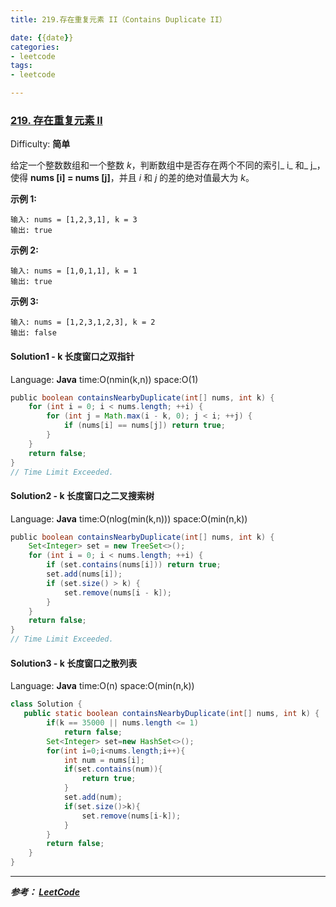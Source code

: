 ```yaml
---
title: 219.存在重复元素 II（Contains Duplicate II）

date: {{date}}
categories:
- leetcode
tags:
- leetcode

---
```

### [219\. 存在重复元素 II](https://leetcode-cn.com/problems/contains-duplicate-ii/)

Difficulty: **简单**


给定一个整数数组和一个整数 _k_，判断数组中是否存在两个不同的索引_ i_ 和_ j_，使得 **nums [i] = nums [j]**，并且 _i_ 和 _j_ 的差的绝对值最大为 _k_。

**示例 1:**

```
输入: nums = [1,2,3,1], k = 3
输出: true
```

**示例 2:**

```
输入: nums = [1,0,1,1], k = 1
输出: true
```

**示例 3:**

```
输入: nums = [1,2,3,1,2,3], k = 2
输出: false
```


#### Solution1 - k 长度窗口之双指针

Language: **Java**
time:O(nmin(k,n)) space:O(1)
```java
​public boolean containsNearbyDuplicate(int[] nums, int k) {
    for (int i = 0; i < nums.length; ++i) {
        for (int j = Math.max(i - k, 0); j < i; ++j) {
            if (nums[i] == nums[j]) return true;
        }
    }
    return false;
}
// Time Limit Exceeded.

```

#### Solution2 - k 长度窗口之二叉搜索树

Language: **Java**
time:O(nlog(min(k,n))) space:O(min(n,k))
```java
​public boolean containsNearbyDuplicate(int[] nums, int k) {
    Set<Integer> set = new TreeSet<>();
    for (int i = 0; i < nums.length; ++i) {
        if (set.contains(nums[i])) return true;
        set.add(nums[i]);
        if (set.size() > k) {
            set.remove(nums[i - k]);
        }
    }
    return false;
}
// Time Limit Exceeded.

```

#### Solution3 - k 长度窗口之散列表

Language: **Java**
time:O(n) space:O(min(n,k))
```java
class Solution {
   public static boolean containsNearbyDuplicate(int[] nums, int k) {
        if(k == 35000 || nums.length <= 1)
            return false;
        Set<Integer> set=new HashSet<>();
        for(int i=0;i<nums.length;i++){
            int num = nums[i];
            if(set.contains(num)){
                return true;
            }
            set.add(num);
            if(set.size()>k){
                set.remove(nums[i-k]);
            }
        }
        return false;
    }
}

```




---
***参考：
[LeetCode](https://leetcode-cn.com/problems/contains-duplicate-ii/solution/cun-zai-zhong-fu-yuan-su-ii-by-leetcode/)***
